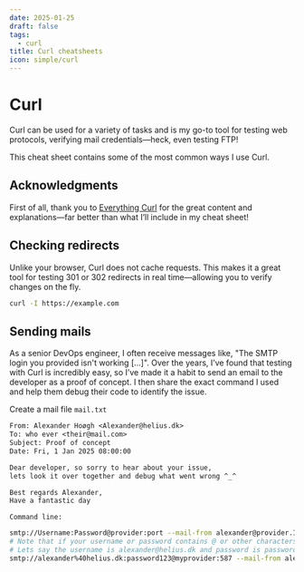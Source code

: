 ```yaml
---
date: 2025-01-25
draft: false
tags:
  - curl
title: Curl cheatsheets
icon: simple/curl
---
```

# Curl

Curl can be used for a variety of tasks and is my go-to tool for testing web protocols, verifying mail credentials—heck, even testing FTP!

This cheat sheet contains some of the most common ways I use Curl.

## Acknowledgments
First of all, thank you to [Everything Curl](https://everything.curl.dev) for the great content and explanations—far better than what I’ll include in my cheat sheet!

## Checking redirects
Unlike your browser, Curl does not cache requests. 
This makes it a great tool for testing 301 or 302 
redirects in real time—allowing you to verify changes on the fly.

```bash
curl -I https://example.com
```


## Sending mails
As a senior DevOps engineer, I often receive messages like, 
"The SMTP login you provided isn't working [...]". Over the years, 
I’ve found that testing with Curl is incredibly easy, 
so I’ve made it a habit to send an email to the developer as a proof of concept. 
I then share the exact command I used and help them debug their code to identify the issue.

Create a mail file
`mail.txt`
```txt
From: Alexander Hoøgh <Alexander@helius.dk>
To: who ever <their@mail.com>
Subject: Proof of concept
Date: Fri, 1 Jan 2025 08:00:00

Dear developer, so sorry to hear about your issue,
lets look it over together and debug what went wrong ^_^

Best regards Alexander,
Have a fantastic day
```

`Command line:`
```bash
smtp://Username:Password@provider:port --mail-from alexander@provider.IDN --mail-rcpt their@mail.com --upload-file mail.txt
# Note that if your username or password contains @ or other characters then a uri ended string is supported on the protocol level
# Lets say the username is alexander@helius.dk and password is password123
smtp://alexander%40helius.dk:password123@myprovider:587 --mail-from alexander@helius.dk --mail-rcpt their@mail.com --upload-file mail.txt
```

